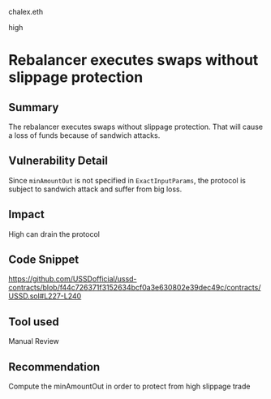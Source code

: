 chalex.eth

high

# Rebalancer executes swaps without slippage protection

## Summary
The rebalancer executes swaps without slippage protection. That will cause a loss of funds because of sandwich attacks.

## Vulnerability Detail
Since ```minAmountOut``` is not specified in ```ExactInputParams```, the protocol is subject to sandwich attack and suffer from big loss.

## Impact
High can drain the protocol

## Code Snippet
https://github.com/USSDofficial/ussd-contracts/blob/f44c726371f3152634bcf0a3e630802e39dec49c/contracts/USSD.sol#L227-L240


## Tool used

Manual Review

## Recommendation
Compute the minAmountOut in order to protect from high slippage trade
